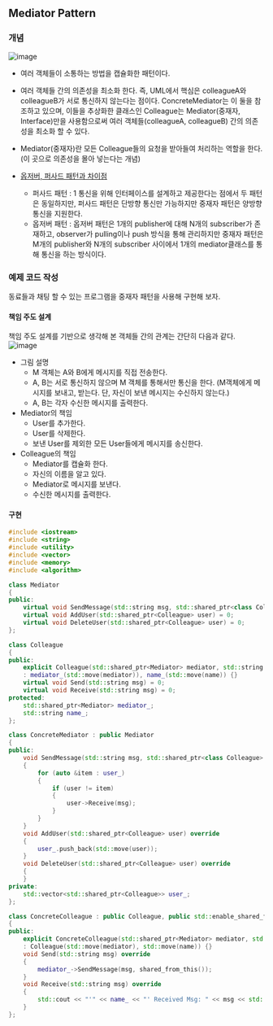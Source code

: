 ## Mediator Pattern

### 개념

![image](https://user-images.githubusercontent.com/5865308/194076912-0d82514b-3a4d-4cbf-acfa-d0d53d66f635.png)

* 여러 객체들이 소통하는 방법을 캡슐화한 패턴이다.
* 여러 객체들 간의 의존성을 최소화 한다. 즉, UML에서 핵심은 colleagueA와 colleagueB가 서로 통신하지 않는다는 점이다. ConcreteMediator는 이 둘을 참조하고 있으며, 이들을 추상화한 클래스인 Colleague는 Mediator(중재자, Interface)만을 사용함으로써 여러 객체들(colleagueA, colleagueB) 간의 의존성을 최소화 할 수 있다.
* Mediator(중재자)란 모든 Colleague들의 요청을 받아들여 처리하는 역할을 한다. (이 곳으로 의존성을 몰아 넣는다는 개념)

* [옵저버, 퍼사드 패턴과 차이점](https://brownbears.tistory.com/568)
  * 퍼사드 패턴 : 1 통신을 위해 인터페이스를 설계하고 제공한다는 점에서 두 패턴은 동일하지만, 퍼사드 패턴은 단방향 통신만 가능하지만 중재자 패턴은 양방향 통신을 지원한다.
  * 옵저버 패턴 : 옵저버 패턴은 1개의 publisher에 대해 N개의 subscriber가 존재하고, observer가 pulling이나 push 방식을 통해 관리하지만 중재자 패턴은 M개의 publisher와 N개의 subscriber 사이에서 1개의 mediator클래스를 통해 통신을 하는 방식이다. 

### 예제 코드 작성

동료들과 채팅 할 수 있는 프로그램을 중재자 패턴을 사용해 구현해 보자.   

#### 책임 주도 설계
책임 주도 설계를 기반으로 생각해 본 객체들 간의 관계는 간단히 다음과 같다.
![image](https://user-images.githubusercontent.com/5865308/208861821-0b612a9a-f0ec-44aa-bc30-53fec5ccff55.png)
* 그림 설명
  * M 객체는 A와 B에게 메시지를 직접 전송한다. 
  * A, B는 서로 통신하지 않으며 M 객체를 통해서만 통신을 한다. (M객체에게 메시지를 보내고, 받는다. 단, 자신이 보낸 메시지는 수신하지 않는다.)
  * A, B는 각자 수신한 메시지를 출력한다. 
* Mediator의 책임
  * User를 추가한다.
  * User를 삭제한다.
  * 보낸 User를 제외한 모든 User들에게 메시지를 송신한다.
* Colleague의 책임
  * Mediator를 캡슐화 한다.
  * 자신의 이름을 알고 있다.
  * Mediator로 메시지를 보낸다.
  * 수신한 메시지를 출력한다.

#### 구현 
```c++
#include <iostream>
#include <string>
#include <utility>
#include <vector>
#include <memory>
#include <algorithm>

class Mediator
{
public:
    virtual void SendMessage(std::string msg, std::shared_ptr<class Colleague> user) = 0;
    virtual void AddUser(std::shared_ptr<Colleague> user) = 0;
    virtual void DeleteUser(std::shared_ptr<Colleague> user) = 0;
};

class Colleague
{
public:
    explicit Colleague(std::shared_ptr<Mediator> mediator, std::string name)
    : mediator_(std::move(mediator)), name_(std::move(name)) {}
    virtual void Send(std::string msg) = 0;
    virtual void Receive(std::string msg) = 0;
protected:
    std::shared_ptr<Mediator> mediator_;
    std::string name_;
};

class ConcreteMediator : public Mediator
{
public:
    void SendMessage(std::string msg, std::shared_ptr<class Colleague> user) override
    {
        for (auto &item : user_)
        {
            if (user != item)
            {
                user->Receive(msg);
            }
        }
    }
    void AddUser(std::shared_ptr<Colleague> user) override
    {
        user_.push_back(std::move(user));
    }
    void DeleteUser(std::shared_ptr<Colleague> user) override
    {
    }
private:
    std::vector<std::shared_ptr<Colleague>> user_;
};

class ConcreteColleague : public Colleague, public std::enable_shared_from_this<ConcreteColleague>
{
public:
    explicit ConcreteColleague(std::shared_ptr<Mediator> mediator, std::string name)
    : Colleague(std::move(mediator), std::move(name)) {}
    void Send(std::string msg) override
    {
        mediator_->SendMessage(msg, shared_from_this());
    }
    void Receive(std::string msg) override
    {
        std::cout << "'" << name_ << "' Received Msg: " << msg << std::endl;
    }
};

```
